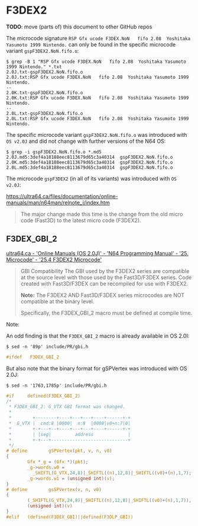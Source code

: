 # F3DEX2

**TODO**: move (parts of) this document to other GitHub repos

The microcode signature ``RSP Gfx ucode F3DEX.NoN   fifo 2.08  Yoshitaka Yasumoto 1999 Nintendo.``
can only be found in the specific microcode variant ``gspF3DEX2.NoN.fifo.o``:

```console
$ grep -B 1 "RSP Gfx ucode F3DEX.NoN   fifo 2.08  Yoshitaka Yasumoto 1999 Nintendo." *.txt
2.0J.txt-gspF3DEX2.NoN.fifo.o
2.0J.txt:RSP Gfx ucode F3DEX.NoN   fifo 2.08  Yoshitaka Yasumoto 1999 Nintendo.
--
2.0K.txt-gspF3DEX2.NoN.fifo.o
2.0K.txt:RSP Gfx ucode F3DEX.NoN   fifo 2.08  Yoshitaka Yasumoto 1999 Nintendo.
--
2.0L.txt-gspF3DEX2.NoN.fifo.o
2.0L.txt:RSP Gfx ucode F3DEX.NoN   fifo 2.08  Yoshitaka Yasumoto 1999 Nintendo.
```

The specific microcode variant ``gspF3DEX2.NoN.fifo.o`` was introduced with ``OS v2.0J`` 
and did not change with further versions of the N64 OS:

```console
$ grep -i gspF3DEX2.NoN.fifo.o *.md5
2.0J.md5:3def4a18188eec8113679d65c3a40314  gspF3DEX2.NoN.fifo.o
2.0K.md5:3def4a18188eec8113679d65c3a40314  gspF3DEX2.NoN.fifo.o
2.0L.md5:3def4a18188eec8113679d65c3a40314  gspF3DEX2.NoN.fifo.o
```

The microcode ``gspF3DEX2`` (in all of its variants) was introduced with ``OS v2.0J``:

https://ultra64.ca/files/documentation/online-manuals/man/n64man/relnote_j/index.htm

> The major change made this time is the change from the old micro code (Fast3D) to the latest micro code (F3DEX2).

## F3DEX_GBI_2

[ultra64.ca - 'Online Manuals (OS 2.0J)' - 'N64 Programming Manual' - '25. Microcode' - '25.4 F3DEX2 Microcode'](https://ultra64.ca/files/documentation/online-manuals/man/pro-man/pro25/index25.4.html)

> GBI Compatibility
> The GBI used by the F3DEX2 series are compatible at the source level with those used by the Fast3D/F3DEX series. Code created with Fast3D/F3DEX can be recompiled for use with F3DEX2.
>   
> **Note:** The F3DEX2 AND Fast3D/F3DEX series microcodes are NOT compatible at the binary level.
>  
> Specifically, the F3DEX_GBI_2 macro must be defined at compile time.

Note:

An odd finding is that the ``F3DEX_GBI_2`` macro is already available in OS 2.0I:

```console
$ sed -n '89p' include/PR/gbi.h
```

```c
#ifdef   F3DEX_GBI_2
```

But also note that the binary format for gSPVertex was introduced with OS 2.0J:

```console
$ sed -n '1763,1785p' include/PR/gbi.h
```

```c
#if     defined(F3DEX_GBI_2)
/*
 * F3DEX_GBI_2: G_VTX GBI format was changed.
 *
 *        +--------+----+---+---+----+------+-+
 *  G_VTX |  cmd:8 |0000|  n:8  |0000|v0+n:7|0|
 *        +-+---+--+----+---+---+----+------+-+
 *        | |seg|         address             |
 *        +-+---+-----------------------------+
 */
# define        gSPVertex(pkt, v, n, v0)                                \
{                                                                       \
        Gfx *_g = (Gfx *)(pkt);                                         \
        _g->words.w0 =                                                  \
          _SHIFTL(G_VTX,24,8)|_SHIFTL((n),12,8)|_SHIFTL((v0)+(n),1,7);  \
        _g->words.w1 = (unsigned int)(v);                               \
}
# define        gsSPVertex(v, n, v0)                                    \
{                                                                       \
        (_SHIFTL(G_VTX,24,8)|_SHIFTL((n),12,8)|_SHIFTL((v0)+(n),1,7)),  \
        (unsigned int)(v)                                               \
}
#elif   (defined(F3DEX_GBI)||defined(F3DLP_GBI))
```
